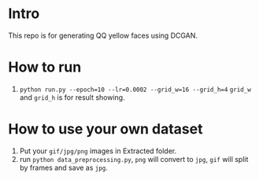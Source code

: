 # Intro
This repo is for generating QQ yellow faces using DCGAN.

# How to run
1. `python run.py --epoch=10 --lr=0.0002 --grid_w=16 --grid_h=4`
`grid_w` and `grid_h` is for result showing.

# How to use your own dataset
1. Put your `gif/jpg/png` images in Extracted folder.
2. run `python data_preprocessing.py`, `png` will convert to `jpg`, `gif` will split by frames and save as `jpg`. 
